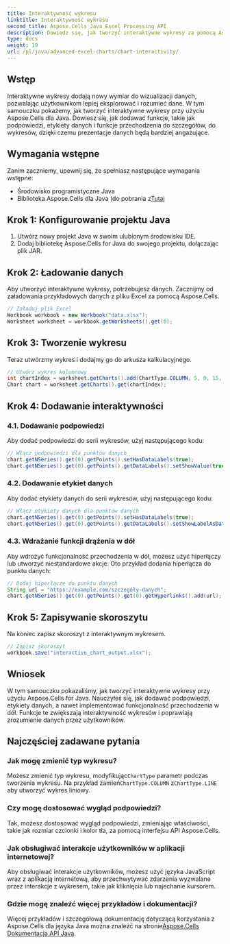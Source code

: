 ```yaml
---
title: Interaktywność wykresu
linktitle: Interaktywność wykresu
second_title: Aspose.Cells Java Excel Processing API
description: Dowiedz się, jak tworzyć interaktywne wykresy za pomocą Aspose.Cells dla Java. Ulepsz wizualizację danych dzięki interaktywności.
type: docs
weight: 19
url: /pl/java/advanced-excel-charts/chart-interactivity/
---
```


## Wstęp

Interaktywne wykresy dodają nowy wymiar do wizualizacji danych, pozwalając użytkownikom lepiej eksplorować i rozumieć dane. W tym samouczku pokażemy, jak tworzyć interaktywne wykresy przy użyciu Aspose.Cells dla Java. Dowiesz się, jak dodawać funkcje, takie jak podpowiedzi, etykiety danych i funkcje przechodzenia do szczegółów, do wykresów, dzięki czemu prezentacje danych będą bardziej angażujące.

## Wymagania wstępne

Zanim zaczniemy, upewnij się, że spełniasz następujące wymagania wstępne:
- Środowisko programistyczne Java
-  Biblioteka Aspose.Cells dla Java (do pobrania z[Tutaj](https://releases.aspose.com/cells/java/)

## Krok 1: Konfigurowanie projektu Java

1. Utwórz nowy projekt Java w swoim ulubionym środowisku IDE.
2. Dodaj bibliotekę Aspose.Cells for Java do swojego projektu, dołączając plik JAR.

## Krok 2: Ładowanie danych

Aby utworzyć interaktywne wykresy, potrzebujesz danych. Zacznijmy od załadowania przykładowych danych z pliku Excel za pomocą Aspose.Cells.

```java
// Załaduj plik Excel
Workbook workbook = new Workbook("data.xlsx");
Worksheet worksheet = workbook.getWorksheets().get(0);
```

## Krok 3: Tworzenie wykresu

Teraz utwórzmy wykres i dodajmy go do arkusza kalkulacyjnego.

```java
// Utwórz wykres kolumnowy
int chartIndex = worksheet.getCharts().add(ChartType.COLUMN, 5, 0, 15, 5);
Chart chart = worksheet.getCharts().get(chartIndex);
```

## Krok 4: Dodawanie interaktywności

### 4.1. Dodawanie podpowiedzi
Aby dodać podpowiedzi do serii wykresów, użyj następującego kodu:

```java
// Włącz podpowiedzi dla punktów danych
chart.getNSeries().get(0).getPoints().setHasDataLabels(true);
chart.getNSeries().get(0).getPoints().getDataLabels().setShowValue(true);
```

### 4.2. Dodawanie etykiet danych
Aby dodać etykiety danych do serii wykresów, użyj następującego kodu:

```java
// Włącz etykiety danych dla punktów danych
chart.getNSeries().get(0).getPoints().setHasDataLabels(true);
chart.getNSeries().get(0).getPoints().getDataLabels().setShowLabelAsDataCallout(true);
```

### 4.3. Wdrażanie funkcji drążenia w dół
Aby wdrożyć funkcjonalność przechodzenia w dół, możesz użyć hiperłączy lub utworzyć niestandardowe akcje. Oto przykład dodania hiperłącza do punktu danych:

```java
// Dodaj hiperłącze do punktu danych
String url = "https://example.com/szczegóły-danych";
chart.getNSeries().get(0).getPoints().get(0).getHyperlinks().add(url);
```

## Krok 5: Zapisywanie skoroszytu
Na koniec zapisz skoroszyt z interaktywnym wykresem.

```java
// Zapisz skoroszyt
workbook.save("interactive_chart_output.xlsx");
```

## Wniosek

W tym samouczku pokazaliśmy, jak tworzyć interaktywne wykresy przy użyciu Aspose.Cells for Java. Nauczyłeś się, jak dodawać podpowiedzi, etykiety danych, a nawet implementować funkcjonalność przechodzenia w dół. Funkcje te zwiększają interaktywność wykresów i poprawiają zrozumienie danych przez użytkowników.

## Najczęściej zadawane pytania

### Jak mogę zmienić typ wykresu?

 Możesz zmienić typ wykresu, modyfikując`ChartType` parametr podczas tworzenia wykresu. Na przykład zamień`ChartType.COLUMN` z`ChartType.LINE` aby utworzyć wykres liniowy.

### Czy mogę dostosować wygląd podpowiedzi?

Tak, możesz dostosować wygląd podpowiedzi, zmieniając właściwości, takie jak rozmiar czcionki i kolor tła, za pomocą interfejsu API Aspose.Cells.

### Jak obsługiwać interakcje użytkowników w aplikacji internetowej?

Aby obsługiwać interakcje użytkowników, możesz użyć języka JavaScript wraz z aplikacją internetową, aby przechwytywać zdarzenia wyzwalane przez interakcje z wykresem, takie jak kliknięcia lub najechanie kursorem.

### Gdzie mogę znaleźć więcej przykładów i dokumentacji?

 Więcej przykładów i szczegółową dokumentację dotyczącą korzystania z Aspose.Cells dla języka Java można znaleźć na stronie[Aspose.Cells Dokumentacja API Java](https://reference.aspose.com/cells/java/).